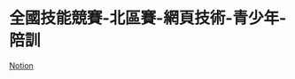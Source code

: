 # 全國技能競賽-北區賽-網頁技術-青少年-陪訓

[Notion](https://lucashsu95.notion.site/169c5e649c8f8019bfb5c6883d2c0ffc?pvs=74)
